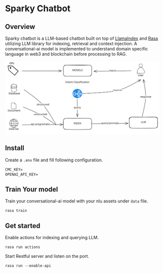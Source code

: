# Sparky Chatbot

## Overview

Sparky chatbot is a LLM-based chatbot built on top of [LlamaIndex](https://www.llamaindex.ai/) and [Rasa ](https://github.com/RasaHQ/rasa)utilizing LLM library for indexing, retrieval and context injection. A conversational-ai model is implemented to understand domain specific language in web3 and blockchain before processing to RAG.

![intro](./intro.svg)

## Install

Create a `.env` file and fill following configuration.

```
CMC_KEY=
OPENAI_API_KEY=
```

## Train Your model

Train your conversational-ai model with your nlu assets under `data` file.

```
rasa train
```

## Get started

Enable actions for indexing and querying LLM.

```
rasa run actions
```

Start Restful server and listen on the port.

```
rasa run --enable-api
```

